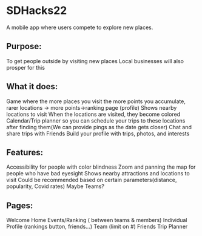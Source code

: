# SDHacks22
A mobile app where users compete to explore new places.  

## Purpose:

To get people outside by visiting new places
Local businesses will also prosper for this  

## What it does:  

Game where the more places you visit the more points you accumulate, rarer locations → more points→ranking page (profile)
Shows nearby locations to visit
When the locations are visited, they become colored
Calendar/Trip planner so you can schedule your trips to these locations after finding them(We can provide pings as the date gets closer)
Chat and share trips with Friends
Build your profile with trips, photos, and interests  

## Features:
Accessibility for people with color blindness
Zoom and panning the map for people who have bad eyesight
Shows nearby attractions and locations to visit
Could be recommended based on certain parameters(distance, popularity, Covid rates)
Maybe Teams?  

## Pages:  

Welcome
Home
Events/Ranking ( between teams & members)
Individual
Profile (rankings button, friends…)
Team (limit on #)
Friends
Trip Planner
